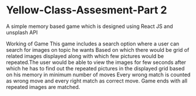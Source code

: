 # Yellow-Class-Assesment-Part 2

A simple memory based game which is designed using React JS and unsplash API

Working of Game
This game includes a search option where a user can search for images on topic he wants
Based on which there would be grid of related images displayed along with which few pictures would be repeated.The user would be able to view the 
images for few seconds after which he has to find out the repeated pictures in the displayed grid based on his memory in minimum number of moves
Every wrong match is counted as wrong move and every right match as correct move.
Game ends with all repeated images are matched.
